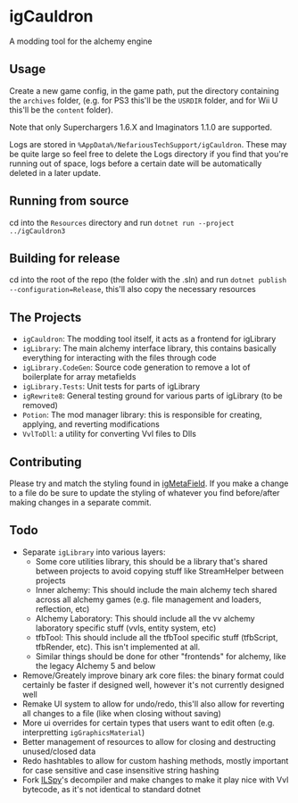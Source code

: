 # igCauldron

A modding tool for the alchemy engine

## Usage

Create a new game config, in the game path, put the directory containing the `archives` folder, (e.g. for PS3 this'll be the `USRDIR` folder, and for Wii U this'll be the `content` folder).

Note that only Superchargers 1.6.X and Imaginators 1.1.0 are supported.

Logs are stored in `%AppData%/NefariousTechSupport/igCauldron`. These may be quite large so feel free to delete the Logs directory if you find that you're running out of space, logs before a certain date will be automatically deleted in a later update.

## Running from source

cd into the `Resources` directory and run `dotnet run --project ../igCauldron3`

## Building for release

cd into the root of the repo (the folder with the .sln) and run `dotnet publish --configuration=Release`, this'll also copy the necessary resources

## The Projects

- `igCauldron`: The modding tool itself, it acts as a frontend for igLibrary
- `igLibrary`: The main alchemy interface library, this contains basically everything for interacting with the files through code
- `igLibrary.CodeGen`: Source code generation to remove a lot of boilerplate for array metafields
- `igLibrary.Tests`: Unit tests for parts of igLibrary
- `igRewrite8`: General testing ground for various parts of igLibrary (to be removed)
- `Potion`: The mod manager library: this is responsible for creating, applying, and reverting modifications
- `VvlToDll`: a utility for converting Vvl files to Dlls

## Contributing

Please try and match the styling found in [igMetaField](igLibrary/Core/igMetaField.cs). If you make a change to a file do be sure to update the styling of whatever you find before/after making changes in a separate commit.

## Todo

- Separate `igLibrary` into various layers:
	- Some core utilities library, this should be a library that's shared between projects to avoid copying stuff like StreamHelper between projects
	- Inner alchemy: This should include the main alchemy tech shared across all alchemy games (e.g. file management and loaders, reflection, etc)
	- Alchemy Laboratory: This should include all the vv alchemy laboratory specific stuff (vvls, entity system, etc)
	- tfbTool:  This should include all the tfbTool specific stuff (tfbScript, tfbRender, etc). This isn't implemented at all.
	- Similar things should be done for other "frontends" for alchemy, like the legacy Alchemy 5 and below
- Remove/Greately improve binary ark core files: the binary format could certainly be faster if designed well, however it's not currently designed well
- Remake UI system to allow for undo/redo, this'll also allow for reverting all changes to a file (like when closing without saving)
- More ui overrides for certain types that users want to edit often (e.g. interpretting `igGraphicsMaterial`)
- Better management of resources to allow for closing and destructing unused/closed data
- Redo hashtables to allow for custom hashing methods, mostly important for case sensitive and case insensitive string hashing
- Fork [ILSpy](https://github.com/icsharpcode/ILSpy)'s decompiler and make changes to make it play nice with Vvl bytecode, as it's not identical to standard dotnet